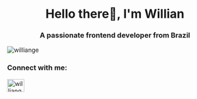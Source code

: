 <h1 align="center">Hello there👋, I'm Willian</h1>
<h3 align="center">A passionate frontend developer from Brazil</h3>

<p><img align="center" src="https://github-readme-stats.vercel.app/api/top-langs?username=williange&show_icons=true&locale=en&layout=compact&theme=github_dark_dimmed" alt="williange" /></p>

<h3 align="left">Connect with me:</h3>
<p align="left">
<a href="https://linkedin.com/in/williange" target="blank"><img align="center" src="https://raw.githubusercontent.com/rahuldkjain/github-profile-readme-generator/master/src/images/icons/Social/linked-in-alt.svg" alt="williange" height="30" width="40" /></a>
</p>


